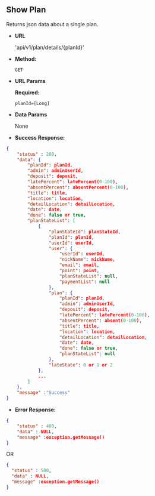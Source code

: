 
**Show Plan**
----
  Returns json data about a single plan.

* **URL**

  'api/v1/plan/details/{planId}'

* **Method:**

  `GET`
  
*  **URL Params**

   **Required:**

   `planId=[Long]`

* **Data Params**

  None

* **Success Response:**

```json
{
	"status" : 200,
	"data": {
        "planId": planId,
        "admin": adminUserId,
        "deposit": deposit,
        "latePercent": latePercent(0-100),
        "absentPercent": absentPercent(0-100),
        "title": title,
        "location": location,
        "detailLocation": detailLocation,
        "date": date,
        "done": false or true,
        "planStateList": [
            {
                "planStateId": planStateId,
                "planId": planId,
                "userId": userId,
                "user": {
                    "userId": userId,
                    "nickName": nickName,
                    "email": email,
                    "point": point,
                    "planStateList": null,
                    "paymentList": null
                },
                "plan": {
                    "planId": planId,
                    "admin": adminUserId,
                    "deposit": deposit,
                    "latePercent": latePercent(0-100),
                    "absentPercent": absent(0-100),
                    "title": title,
                    "location": location,
                    "detailLocation": detailLocation,
                    "date": date,
                    "done": false or true,
                    "planStateList": null
                },
                "lateState": 0 or 1 or 2
            },
            ...
        ]
    },
	"message" :"Success"
}
```

* **Error Response:**

```json
{
	"status" : 400,
	"data" : NULL,
	"message" :exception.getMessage()
}
```

  OR

  ```json
{
	"status" : 500,
	"data" : NULL,
	"message" :exception.getMessage()
}
  ```

